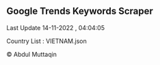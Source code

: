 

## Google Trends Keywords Scraper 
 
Last Update 14-11-2022 , 04:04:05

Country List :
VIETNAM.json



© Abdul Muttaqin 
